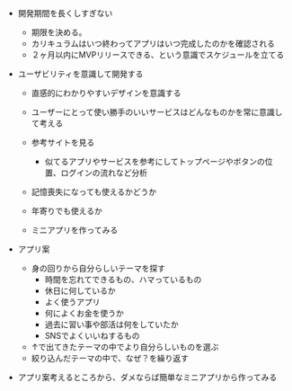 

- 開発期間を長くしすぎない
  - 期限を決める。
  - カリキュラムはいつ終わってアプリはいつ完成したのかを確認される
  - ２ヶ月以内にMVPリリースできる、という意識でスケジュールを立てる

- ユーザビリティを意識して開発する
  - 直感的にわかりやすいデザインを意識する
  - ユーザーにとって使い勝手のいいサービスはどんなものかを常に意識して考える
  - 参考サイトを見る
    - 似てるアプリやサービスを参考にしてトップページやボタンの位置、ログインの流れなど分析
  - 記憶喪失になっても使えるかどうか
  - 年寄りでも使えるか
 
  - ミニアプリを作ってみる
 

- アプリ案
  - 身の回りから自分らしいテーマを探す
      - 時間を忘れてできるもの、ハマっているもの
      - 休日に何しているか
      - よく使うアプリ
      - 何によくお金を使うか
      - 過去に習い事や部活は何をしていたか
      - SNSでよくいいねするもの
  - ↑で出てきたテーマの中でより自分らしいものを選ぶ
  - 絞り込んだテーマの中で、なぜ？を繰り返す
 

- アプリ案考えるところから、ダメならば簡単なミニアプリから作ってみる
  
  
